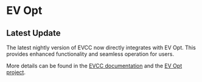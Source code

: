# EV Opt

## Latest Update
The latest nightly version of EVCC now directly integrates with EV Opt. This provides enhanced functionality and seamless operation for users.

More details can be found in the [EVCC documentation](https://github.com/evcc-io/evcc) and the [EV Opt project](https://github.com/thecem/hassio-evopt).